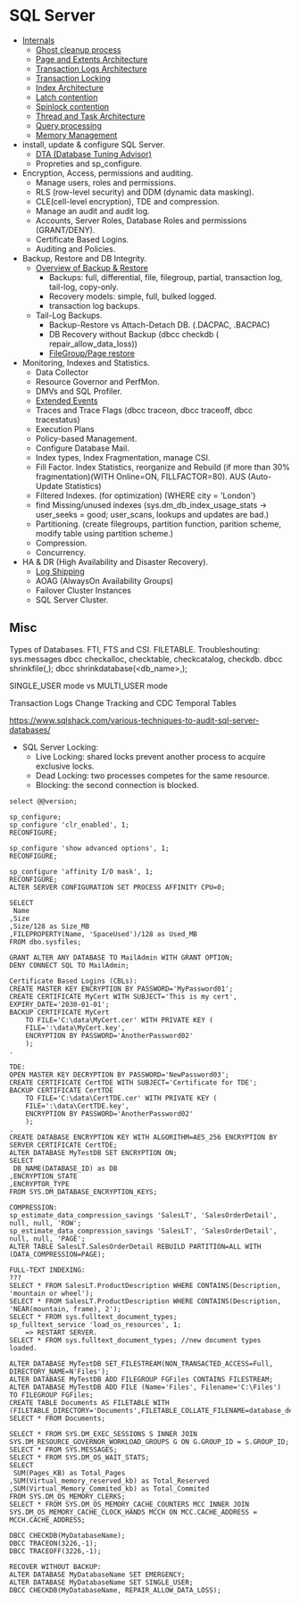 # SQL Server
* [Internals](https://docs.microsoft.com/en-us/sql/relational-databases/sql-server-guides?view=sql-server-ver15)
  - [Ghost cleanup process](https://docs.microsoft.com/en-us/sql/relational-databases/ghost-record-cleanup-process-guide?view=sql-server-ver15)
  - [Page and Extents Architecture](https://docs.microsoft.com/en-us/sql/relational-databases/pages-and-extents-architecture-guide?view=sql-server-ver15)
  - [Transaction Logs Architecture](https://docs.microsoft.com/en-us/sql/relational-databases/sql-server-transaction-log-architecture-and-management-guide?view=sql-server-ver15)
  - [Transaction Locking](https://docs.microsoft.com/en-us/sql/relational-databases/sql-server-transaction-locking-and-row-versioning-guide?view=sql-server-ver15)
  - [Index Architecture](https://docs.microsoft.com/en-us/sql/relational-databases/sql-server-index-design-guide?view=sql-server-ver15)
  - [Latch contention](https://docs.microsoft.com/en-us/sql/relational-databases/diagnose-resolve-latch-contention?view=sql-server-ver15)
  - [Spinlock contention](https://docs.microsoft.com/en-us/sql/relational-databases/diagnose-resolve-spinlock-contention?view=sql-server-ver15)
  - [Thread and Task Architecture](https://docs.microsoft.com/en-us/sql/relational-databases/thread-and-task-architecture-guide?view=sql-server-ver15)
  - [Query processing](https://docs.microsoft.com/en-us/sql/relational-databases/query-processing-architecture-guide?view=sql-server-ver15)
  - [Memory Management](https://docs.microsoft.com/en-us/sql/relational-databases/memory-management-architecture-guide?view=sql-server-ver15)
* install, update & configure SQL Server.
	- [DTA (Database Tuning Advisor)](https://docs.microsoft.com/en-us/sql/tools/dta/dta-utility?view=sql-server-ver15)
	- Propreties and sp_configure.
* Encryption, Access, permissions and auditing.
	- Manage users, roles and permissions.
	- RLS (row-level security) and DDM (dynamic data masking).
	- CLE(cell-level encryption), TDE and compression.
	- Manage an audit and audit log.
	- Accounts, Server Roles, Database Roles and permissions (GRANT/DENY).
	- Certificate Based Logins.
	- Auditing and Policies.
* Backup, Restore and DB Integrity.
  - [Overview of Backup & Restore](https://docs.microsoft.com/en-us/sql/relational-databases/backup-restore/back-up-and-restore-of-sql-server-databases?view=sql-server-ver15)
	- Backups: full, differential, file, filegroup, partial, transaction log, tail-log, copy-only.
	- Recovery models: simple, full, bulked logged.
	- transaction log backups.
  - Tail-Log Backups.
	- Backup-Restore vs Attach-Detach DB. (.DACPAC, .BACPAC)
	- DB Recovery without Backup (dbcc checkdb ( repair_allow_data_loss))
	- [FileGroup/Page restore](https://docs.microsoft.com/en-us/sql/relational-databases/backup-restore/restore-files-and-filegroups-sql-server?view=sql-server-ver15)
* Monitoring, Indexes and Statistics.
	- Data Collector
	- Resource Governor and PerfMon.
	- DMVs and SQL Profiler.	
	- [Extended Events](https://docs.microsoft.com/en-us/sql/relational-databases/extended-events/quick-start-extended-events-in-sql-server?view=sql-server-ver15)
	- Traces and Trace Flags (dbcc traceon, dbcc traceoff, dbcc tracestatus)
	- Execution Plans
	- Policy-based Management.
	- Configure Database Mail.
	- Index types, Index Fragmentation, manage CSI.
	- Fill Factor. Index Statistics, reorganize and Rebuild (if more than 30% fragmentation)(WITH Online=ON, FILLFACTOR=80). AUS (Auto-Update Statistics)
	- Filtered Indexes. (for optimization) (WHERE city = 'London')
	- find Missing/unused indexes (sys.dm_db_index_usage_stats -> user_seeks = good; user_scans, lookups and updates are bad.)
	- Partitioning. (create filegroups, partition function, parition scheme, modify table using partition scheme.)
	- Compression.
	- Concurrency.
* HA & DR (High Availability and Disaster Recovery).
	- [Log Shipping](https://docs.microsoft.com/en-us/sql/database-engine/database-mirroring/database-mirroring-and-log-shipping-sql-server?view=sql-server-ver15)
	- AOAG (AlwaysOn Availability Groups)
	- Failover Cluster Instances
	- SQL Server Cluster.

## Misc
Types of Databases.
FTI, FTS and CSI. FILETABLE.
Troubleshouting:
	sys.messages
	dbcc checkalloc, checktable, checkcatalog, checkdb.
	dbcc shrinkfile(<file>,<number>);
	dbcc shrinkdatabase(<db_name>,<number>);

SINGLE_USER mode vs MULTI_USER mode

Transaction Logs
Change Tracking and CDC
Temporal Tables

https://www.sqlshack.com/various-techniques-to-audit-sql-server-databases/

* SQL Server Locking:
	- Live Locking: shared locks prevent another process to acquire exclusive locks.
	- Dead Locking: two processes competes for the same resource.
	- Blocking: the second connection is blocked.

```t-sql
select @@version;

sp_configure;
sp_configure 'clr_enabled', 1;
RECONFIGURE;

sp_configure 'show advanced options', 1;
RECONFIGURE;

sp_configure 'affinity I/O mask', 1;
RECONFIGURE;
ALTER SERVER CONFIGURATION SET PROCESS AFFINITY CPU=0;

SELECT
 Name
,Size
,Size/128 as Size_MB
,FILEPROPERTY(Name, 'SpaceUsed')/128 as Used_MB
FROM dbo.sysfiles;

GRANT ALTER ANY DATABASE TO MailAdmin WITH GRANT OPTION;
DENY CONNECT SQL TO MailAdmin;

Certificate Based Logins (CBLs):
CREATE MASTER KEY ENCRYPTION BY PASSWORD='MyPassword01';
CREATE CERTIFICATE MyCert WITH SUBJECT='This is my cert', EXPIRY_DATE='2030-01-01';
BACKUP CERTIFICATE MyCert
	TO FILE='C:\data\MyCert.cer' WITH PRIVATE KEY (
	FILE=':\data\MyCert.key',
	ENCRYPTION BY PASSWORD='AnotherPassword02'
	);
.

TDE:
OPEN MASTER KEY DECRYPTION BY PASSWORD='NewPassword03';
CREATE CERTIFICATE CertTDE WITH SUBJECT='Certificate for TDE';
BACKUP CERTIFICATE CertTDE
	TO FILE='C:\data\CertTDE.cer' WITH PRIVATE KEY (
	FILE=':\data\CertTDE.key',
	ENCRYPTION BY PASSWORD='AnotherPassword02'
	);
.
CREATE DATABASE ENCRYPTION KEY WITH ALGORITHM=AES_256 ENCRYPTION BY SERVER CERTIFICATE CertTDE;
ALTER DATABASE MyTestDB SET ENCRYPTION ON;
SELECT
 DB_NAME(DATABASE_ID) as DB
,ENCRYPTION_STATE
,ENCRYPTOR_TYPE
FROM SYS.DM_DATABASE_ENCRYPTION_KEYS;

COMPRESSION:
sp_estimate_data_compression_savings 'SalesLT', 'SalesOrderDetail', null, null, 'ROW';
sp_estimate_data_compression_savings 'SalesLT', 'SalesOrderDetail', null, null, 'PAGE';
ALTER TABLE SalesLT.SalesOrderDetail REBUILD PARTITION=ALL WITH (DATA_COMPRESSION=PAGE);

FULL-TEXT INDEXING:
???
SELECT * FROM SalesLT.ProductDescription WHERE CONTAINS(Description, 'mountain or wheel');
SELECT * FROM SalesLT.ProductDescription WHERE CONTAINS(Description, 'NEAR(mountain, frame), 2');
SELECT * FROM sys.fulltext_document_types;
sp_fulltext_service 'load_os_resources', 1;
	=> RESTART SERVER.
SELECT * FROM sys.fulltext_document_types; //new document types loaded.

ALTER DATABASE MyTestDB SET_FILESTREAM(NON_TRANSACTED_ACCESS=Full, DIRECTORY_NAME=N'Files');
ALTER DATABASE MyTestDB ADD FILEGROUP FGFiles CONTAINS FILESTREAM;
ALTER DATABASE MyTestDB ADD FILE (Name='Files', Filename='C:\Files') TO FILEGROUP FGFiles;
CREATE TABLE Documents AS FILETABLE WITH (FILETABLE_DIRECTORY='Documents',FILETABLE_COLLATE_FILENAME=database_default);
SELECT * FROM Documents;

SELECT * FROM SYS.DM_EXEC_SESSIONS S INNER JOIN SYS.DM_RESOURCE_GOVERNOR_WORKLOAD_GROUPS G ON G.GROUP_ID = S.GROUP_ID;
SELECT * FROM SYS.MESSAGES;
SELECT * FROM SYS.DM_OS_WAIT_STATS;
SELECT
 SUM(Pages_KB) as Total_Pages
,SUM(Virtual_memory_reserved_kb) as Total_Reserved
,SUM(Virtual_Memory_Commited_kb) as Total_Commited
FROM SYS.DM_OS_MEMORY_CLERKS;
SELECT * FROM SYS.DM_OS_MEMORY_CACHE_COUNTERS MCC INNER JOIN SYS.DM_OS_MEMORY_CACHE_CLOCK_HANDS MCCH ON MCC.CACHE_ADDRESS = MCCH.CACHE_ADDRESS;

DBCC CHECKDB(MyDatabaseName);
DBCC TRACEON(3226,-1);
DBCC TRACEOFF(3226,-1);

RECOVER WITHOUT BACKUP:
ALTER DATABASE MyDatabaseName SET EMERGENCY;
ALTER DATABASE MyDatabaseName SET SINGLE_USER;
DBCC CHECKDB(MyDatabaseName, REPAIR_ALLOW_DATA_LOSS);
```

